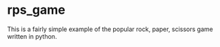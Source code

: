 # rps_game
This is a fairly simple example of the popular rock, paper, scissors game written in python.
